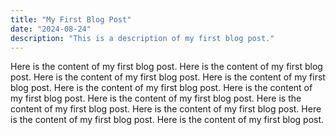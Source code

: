 ```yaml
---
title: "My First Blog Post"
date: "2024-08-24"
description: "This is a description of my first blog post."
---
```


Here is the content of my first blog post.
Here is the content of my first blog post.
Here is the content of my first blog post.
Here is the content of my first blog post.
Here is the content of my first blog post.
Here is the content of my first blog post.
Here is the content of my first blog post.
Here is the content of my first blog post.
Here is the content of my first blog post.
Here is the content of my first blog post.
Here is the content of my first blog post.